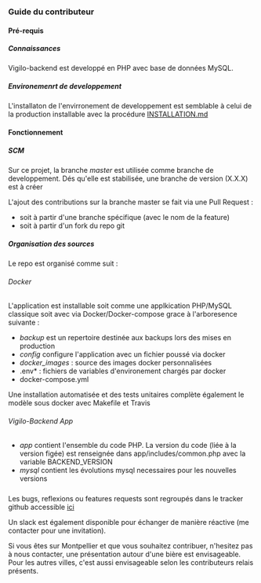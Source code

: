 ### Guide du contributeur

#### Pré-requis

##### Connaissances

Vigilo-backend est developpé en PHP avec base de données MySQL.

##### Environemenrt de developpement

L'installaton de l'envirronement de developpement est semblable à celui de la production installable avec la procédure [INSTALLATION.md](https://github.com/jesuisundesdeux/vigilo-backend/blob/master/doc/INSTALLATION.md)

#### Fonctionnement

##### SCM 

Sur ce projet, la branche *master* est utilisée comme branche de developpement. 
Dés qu'elle est stabilisée, une branche de version (X.X.X) est à créer

L'ajout des contributions sur la branche master se fait via une Pull Request :
 * soit à partir d'une branche spécifique (avec le nom de la feature)
 * soit à partir d'un fork du repo git
 
##### Organisation des sources

Le repo est organisé comme suit :

###### Docker

L'application est installable soit comme une applkication PHP/MySQL classique soit avec via Docker/Docker-compose grace à l'arboresence suivante :

* *backup* est un repertoire destinée aux backups lors des mises en production
* *config* configure l'application avec un fichier poussé via docker
* *docker_images* : source des images docker personnalisées
* .env* : fichiers de variables d'environement chargés par docker
* docker-compose.yml

Une installation automatisée et des tests unitaires complète également le modèle sous docker avec Makefile et Travis

###### Vigilo-Backend App


* *app* contient l'ensemble du code PHP. La version du code (liée à la version figée) est renseignée dans app/includes/common.php avec la variable BACKEND_VERSION
* *mysql* contient les évolutions mysql necessaires pour les nouvelles versions

#####

Les bugs, reflexions ou features requests sont regroupés dans le tracker github accessible [ici](https://github.com/jesuisundesdeux/vigilo-backend/issues)

Un slack est également disponible pour échanger de manière réactive (me contacter pour une invitation).

Si vous êtes sur Montpellier et que vous souhaitez contribuer, n'hesitez pas à nous contacter, une présentation autour d'une bière est envisageable.
Pour les autres villes, c'est aussi envisageable selon les contributeurs relais présents.

